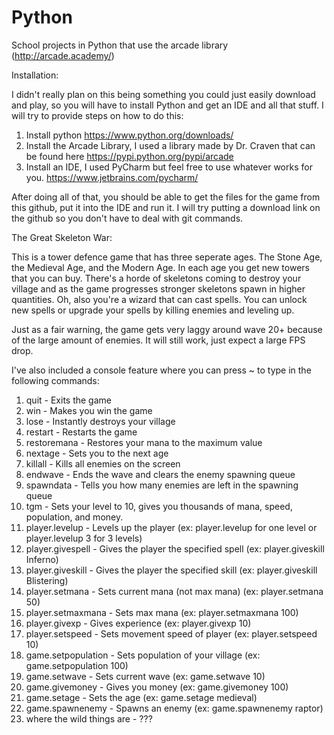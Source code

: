 # Python
School projects in Python that use the arcade library (http://arcade.academy/)

Installation:

I didn't really plan on this being something you could just easily download and play, so you will have to install Python and get an IDE
and all that stuff. I will try to provide steps on how to do this:
1) Install python https://www.python.org/downloads/
2) Install the Arcade Library, I used a library made by Dr. Craven that can be found here https://pypi.python.org/pypi/arcade
3) Install an IDE, I used PyCharm but feel free to use whatever works for you. https://www.jetbrains.com/pycharm/

After doing all of that, you should be able to get the files for the game from this github, put it into the IDE and run it.
I will try putting a download link on the github so you don't have to deal with git commands.

The Great Skeleton War:

This is a tower defence game that has three seperate ages. The Stone Age, the Medieval Age, and the Modern Age. In each age you get new
towers that you can buy. There's a horde of skeletons coming to destroy your village and as the game progresses stronger skeletons spawn
in higher quantities. Oh, also you're a wizard that can cast spells. You can unlock new spells or upgrade your spells by killing enemies and
leveling up.

Just as a fair warning, the game gets very laggy around wave 20+ because of the large amount of enemies. It will still work, just expect
a large FPS drop.

I've also included a console feature where you can press ~ to type in the following commands:
1) quit - Exits the game
2) win - Makes you win the game
3) lose - Instantly destroys your village
4) restart - Restarts the game
5) restoremana - Restores your mana to the maximum value
6) nextage - Sets you to the next age
7) killall - Kills all enemies on the screen
8) endwave - Ends the wave and clears the enemy spawning queue
9) spawndata - Tells you how many enemies are left in the spawning queue
10) tgm - Sets your level to 10, gives you thousands of mana, speed, population, and money.
11) player.levelup - Levels up the player (ex: player.levelup for one level or player.levelup 3 for 3 levels)
12) player.givespell - Gives the player the specified spell (ex: player.giveskill Inferno)
13) player.giveskill - Gives the player the specified skill (ex: player.giveskill Blistering)
14) player.setmana - Sets current mana (not max mana) (ex: player.setmana 50)
15) player.setmaxmana - Sets max mana (ex: player.setmaxmana 100)
16) player.givexp - Gives experience (ex: player.givexp 10)
17) player.setspeed - Sets movement speed of player (ex: player.setspeed 10)
18) game.setpopulation - Sets population of your village (ex: game.setpopulation 100)
19) game.setwave - Sets current wave (ex: game.setwave 10)
20) game.givemoney - Gives you money (ex: game.givemoney 100)
21) game.setage - Sets the age (ex: game.setage medieval)
22) game.spawnenemy - Spawns an enemy (ex: game.spawnenemy raptor)
23) where the wild things are - ???

